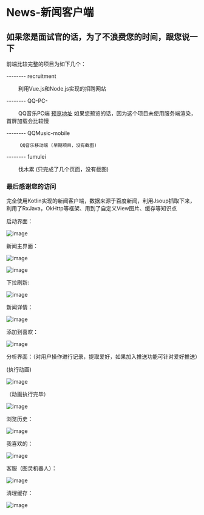 # News-新闻客户端

## 如果您是面试官的话，为了不浪费您的时间，跟您说一下

前端比较完整的项目为如下几个：

-------- recruitment 

          利用Vue.js和Node.js实现的招聘网站
 
-------- QQ-PC- 

         QQ音乐PC端 [预览地址](http://wokeyi.club:8080) 
         如果您预览的话，因为这个项目未使用服务端渲染，首屏加载会比较慢
 
-------- QQMusic-mobile 

         QQ音乐移动端 (早期项目，没有截图)
 
-------- fumulei 

         伐木累 (只完成了几个页面，没有截图)
   
### 最后感谢您的访问
 
完全使用Kotlin实现的新闻客户端，数据来源于百度新闻，利用Jsoup抓取下来，利用了RxJava，OkHttp等框架、用到了自定义View图片、缓存等知识点

启动界面：

![image](https://github.com/hzj444172954/News/blob/master/images/launcher.png)

新闻主界面：

![image](https://github.com/hzj444172954/News/blob/master/images/main.png)

![image](https://github.com/hzj444172954/News/blob/master/images/main1.png)

下拉刷新:

![image](https://github.com/hzj444172954/News/blob/master/images/touch_pull.png)

新闻详情：

![image](https://github.com/hzj444172954/News/blob/master/images/news_detail.png)

添加到喜欢：

![image](https://github.com/hzj444172954/News/blob/master/images/news_detail-1.png)

分析界面：（对用户操作进行记录，提取爱好，如果加入推送功能可针对爱好推送）

(执行动画)

![image](https://github.com/hzj444172954/News/blob/master/images/analysis.png)

（动画执行完毕）

![image](https://github.com/hzj444172954/News/blob/master/images/analysis-1.png)

浏览历史：

![image](https://github.com/hzj444172954/News/blob/master/images/history.png)

我喜欢的：

![image](https://github.com/hzj444172954/News/blob/master/images/i_like.png)

客服（图灵机器人）：

![image](https://github.com/hzj444172954/News/blob/master/images/customer_service.png)

清理缓存：

![image](https://github.com/hzj444172954/News/blob/master/images/cache.png)


